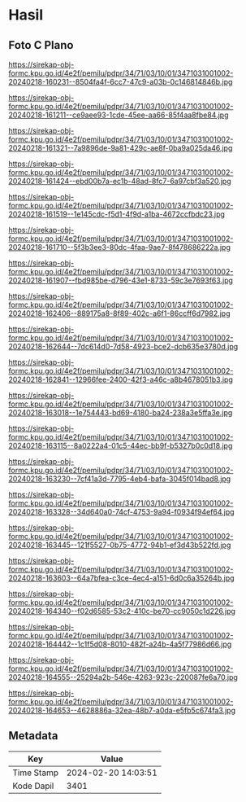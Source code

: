# Hasil

## Foto C Plano

https://sirekap-obj-formc.kpu.go.id/4e2f/pemilu/pdpr/34/71/03/10/01/3471031001002-20240218-160231--8504fa4f-6cc7-47c9-a03b-0c146814846b.jpg

https://sirekap-obj-formc.kpu.go.id/4e2f/pemilu/pdpr/34/71/03/10/01/3471031001002-20240218-161211--ce9aee93-1cde-45ee-aa66-85f4aa8fbe84.jpg

https://sirekap-obj-formc.kpu.go.id/4e2f/pemilu/pdpr/34/71/03/10/01/3471031001002-20240218-161321--7a9896de-9a81-429c-ae8f-0ba9a025da46.jpg

https://sirekap-obj-formc.kpu.go.id/4e2f/pemilu/pdpr/34/71/03/10/01/3471031001002-20240218-161424--ebd00b7a-ec1b-48ad-8fc7-6a97cbf3a520.jpg

https://sirekap-obj-formc.kpu.go.id/4e2f/pemilu/pdpr/34/71/03/10/01/3471031001002-20240218-161519--1e145cdc-f5d1-4f9d-a1ba-4672ccfbdc23.jpg

https://sirekap-obj-formc.kpu.go.id/4e2f/pemilu/pdpr/34/71/03/10/01/3471031001002-20240218-161710--5f3b3ee3-80dc-4faa-9ae7-8f478686222a.jpg

https://sirekap-obj-formc.kpu.go.id/4e2f/pemilu/pdpr/34/71/03/10/01/3471031001002-20240218-161907--fbd985be-d796-43e1-8733-59c3e7693f63.jpg

https://sirekap-obj-formc.kpu.go.id/4e2f/pemilu/pdpr/34/71/03/10/01/3471031001002-20240218-162406--889175a8-8f89-402c-a6f1-86ccff6d7982.jpg

https://sirekap-obj-formc.kpu.go.id/4e2f/pemilu/pdpr/34/71/03/10/01/3471031001002-20240218-162644--7dc614d0-7d58-4923-bce2-dcb635e3780d.jpg

https://sirekap-obj-formc.kpu.go.id/4e2f/pemilu/pdpr/34/71/03/10/01/3471031001002-20240218-162841--12966fee-2400-42f3-a46c-a8b4678051b3.jpg

https://sirekap-obj-formc.kpu.go.id/4e2f/pemilu/pdpr/34/71/03/10/01/3471031001002-20240218-163018--1e754443-bd69-4180-ba24-238a3e5ffa3e.jpg

https://sirekap-obj-formc.kpu.go.id/4e2f/pemilu/pdpr/34/71/03/10/01/3471031001002-20240218-163115--8a0222a4-01c5-44ec-bb9f-b5327b0c0d18.jpg

https://sirekap-obj-formc.kpu.go.id/4e2f/pemilu/pdpr/34/71/03/10/01/3471031001002-20240218-163230--7cf41a3d-7795-4eb4-bafa-3045f014bad8.jpg

https://sirekap-obj-formc.kpu.go.id/4e2f/pemilu/pdpr/34/71/03/10/01/3471031001002-20240218-163328--34d640a0-74cf-4753-9a94-f0934f94ef64.jpg

https://sirekap-obj-formc.kpu.go.id/4e2f/pemilu/pdpr/34/71/03/10/01/3471031001002-20240218-163445--121f5527-0b75-4772-94b1-ef3d43b522fd.jpg

https://sirekap-obj-formc.kpu.go.id/4e2f/pemilu/pdpr/34/71/03/10/01/3471031001002-20240218-163603--64a7bfea-c3ce-4ec4-a151-6d0c6a35264b.jpg

https://sirekap-obj-formc.kpu.go.id/4e2f/pemilu/pdpr/34/71/03/10/01/3471031001002-20240218-164340--f02d6585-53c2-410c-be70-cc9050c1d226.jpg

https://sirekap-obj-formc.kpu.go.id/4e2f/pemilu/pdpr/34/71/03/10/01/3471031001002-20240218-164442--1c1f5d08-8010-482f-a24b-4a5f77986d66.jpg

https://sirekap-obj-formc.kpu.go.id/4e2f/pemilu/pdpr/34/71/03/10/01/3471031001002-20240218-164555--25294a2b-546e-4263-923c-220087fe6a70.jpg

https://sirekap-obj-formc.kpu.go.id/4e2f/pemilu/pdpr/34/71/03/10/01/3471031001002-20240218-164653--4628886a-32ea-48b7-a0da-e5fb5c674fa3.jpg


## Metadata

| Key        | Value               |
| ---------- | ------------------- |
| Time Stamp | 2024-02-20 14:03:51 |
| Kode Dapil | 3401                |



